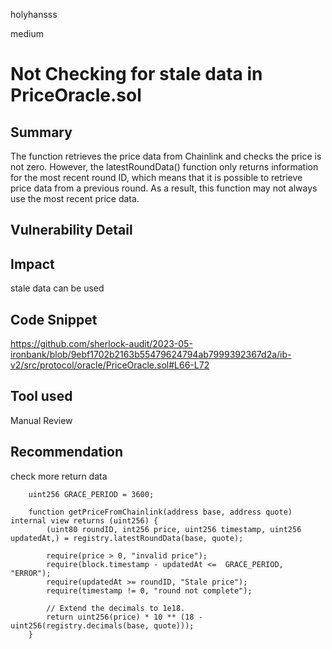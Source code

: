holyhansss

medium

# Not Checking for stale data in PriceOracle.sol

## Summary
The function retrieves the price data from Chainlink and checks the price is not zero. However, the latestRoundData() function only returns information for the most recent round ID, which means that it is possible to retrieve price data from a previous round. As a result, this function may not always use the most recent price data.

## Vulnerability Detail

## Impact
stale data can be used 

## Code Snippet
https://github.com/sherlock-audit/2023-05-ironbank/blob/9ebf1702b2163b55479624794ab7999392367d2a/ib-v2/src/protocol/oracle/PriceOracle.sol#L66-L72

## Tool used
Manual Review

## Recommendation
check more return data 
```solidity
    uint256 GRACE_PERIOD = 3600;

    function getPriceFromChainlink(address base, address quote) internal view returns (uint256) {
        (uint80 roundID, int256 price, uint256 timestamp, uint256 updatedAt,) = registry.latestRoundData(base, quote);

        require(price > 0, "invalid price");        
        require(block.timestamp - updatedAt <=  GRACE_PERIOD, "ERROR"); 
        require(updatedAt >= roundID, "Stale price");
        require(timestamp != 0, "round not complete");

        // Extend the decimals to 1e18.
        return uint256(price) * 10 ** (18 - uint256(registry.decimals(base, quote)));
    }

```